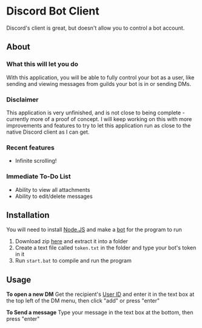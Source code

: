 # Discord Bot Client

Discord's client is great, but doesn't allow you to control a bot account.

## About

### What this will let you do

With this application, you will be able to fully control your bot as a user, like sending and viewing messages from guilds your bot is in or sending DMs.

### Disclaimer

This application is very unfinished, and is not close to being complete - currently more of a proof of concept. I will keep working on this with more improvements and features to try to let this application run as close to the native Discord client as I can get.

### Recent features

- Infinite scrolling!

### Immediate To-Do List

- Ability to view all attachments
- Ability to edit/delete messages

## Installation

You will need to install [Node.JS] and make a [bot] for the program to run

1. Download zip [here] and extract it into a folder
2. Create a text file called `token.txt` in the folder and type your bot's token in it
3. Run `start.bat` to compile and run the program

## Usage

**To open a new DM**
Get the recipient's [User ID] and enter it in the text box at the top left of the DM menu, then click "add" or press "enter"

**To Send a message**
Type your message in the text box at the bottom, then press "enter" 

[bot]: https://discordjs.guide/preparations/setting-up-a-bot-application.html#your-bot-s-token
[here]: https://github.com/FriendlyUser1/discord-bot-client/archive/refs/heads/main.zip
[Node.JS]: https://nodejs.org/en/
[User ID]: https://support.discord.com/hc/en-us/articles/206346498-Where-can-I-find-my-User-Server-Message-ID-
